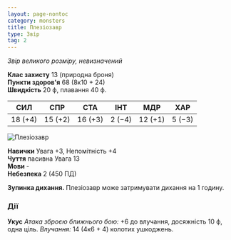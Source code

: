 ```yaml
---
layout: page-nontoc
category: monsters
title: Плезіозавр
type: Звір
tag: 2
---
```


_Звір великого розміру, невизначений_

**Клас захисту** 13 (природна броня)    
**Пункти здоров'я** 68 (8к10 + 24)    
**Швидкість** 20 ф, плавання 40 ф.

| СИЛ     | СПР     | СТА     | ІНТ    | МДР     | ХАР    |
| ------- | ------- | ------- | ------ | ------- | ------ |
| 18 (+4) | 15 (+2) | 16 (+3) | 2 (−4) | 12 (+1) | 5 (−3) |

![Плезіозавр](https://www.dndbeyond.com/avatars/thumbnails/16/488/1000/1000/636376304583147024.jpeg)

**Навички** Увага +3, Непомітність +4    
**Чуття** пасивна Увага 13    
**Мови** -    
**Небезпека** 2 (450 ПД)

**Зупинка дихання.** Плезіозавр може затримувати дихання на 1 годину.

### Дії
**Укус** _Атака зброєю ближнього бою:_ +6 до влучання, досяжність 10 ф, одна ціль. _Влучання:_ 14 (4к6 + 4) колотих ушкоджень.
